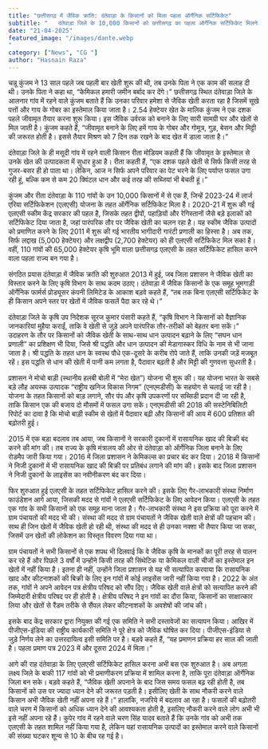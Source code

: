 ```yaml
---
title: "छत्तीसगढ़ में जैविक क्रांति: दंतेवाड़ा के किसानों को मिला पहला ऑर्गेनिक सर्टिफिकेट"
subtitle: "   दंतेवाड़ा जिले के 10,000 किसानों को छत्तीसगढ़ का पहला ऑर्गेनिक सर्टिफिकेट मिलने के बाद अब पूरा जिला जैविक खेती अपनाने के लिए पूरी तरह से तैयार है"
date: "21-04-2025"
featured_image: "/images/dante.webp
"
category: ["News", "CG "]
author: "Hasnain Raza"
---
```


चन्नू कुंजम ने 13 साल पहले जब पहली बार खेती शुरू की थी, तब उनके पिता ने एक काम की सलाह दी थी। उनके पिता ने कहा था, “केमिकल हमारी जमीन बर्बाद कर देंगे।” छत्तीसगढ़ स्थित दंतेवाड़ा जिले के आलनार गांव में रहने वाले कुंजम बताते हैं कि उनका परिवार हमेशा से जैविक खेती करता रहा है जिसमें सूखे पत्तों और गाय के गोबर का इस्तेमाल किया जाता है। 2.54 हेक्टेयर खेत के मालिक कुंजम ने एक दशक पहले जीवामृत तैयार करना शुरू किया। इस जैविक उर्वरक को बनाने के लिए सारी सामग्री घर और खेतों से मिल जाती है। कुंजम कहते हैं, “जीवामृत बनाने के लिए हमें गाय के गोबर और गोमूत्र, गुड़, बेसन और मिट्टी की जरूरत होती है। इससे तैयार मिश्रण को 7 दिन तक रखने के बाद खेत में डाला जाता है।”

दंतेवाड़ा जिले के ही मसूदी गांव में रहने वाली किसान रीता मोडियम कहती हैं कि जीवामृत के इस्तेमाल से उनके खेत की उत्पादकता में सुधार हुआ है। रीता कहती हैं, “एक दशक पहले खेती से सिर्फ किसी तरह से गुजर-बसर ही हो पाता था। लेकिन, आज न सिर्फ अपने परिवार का पेट भरने के लिए पर्याप्त फसल उगा रही हूं, बल्कि कम से कम 20 क्विंटल धान और कई तरह की सब्जियां भी बेचती हूं।”

कुंजम और रीता दंतेवाड़ा के 110 गांवों के उन 10,000 किसानों में से एक हैं, जिन्हें 2023-24 में लार्ज एरिया सर्टिफिकेशन (एलएसी) योजना के तहत ऑर्गेनिक सर्टिफिकेट मिला है। 2020-21 में शुरू की गई एलएसी स्कीम केंद्र सरकार की पहल है, जिसके तहत द्वीपों, पहाड़ियों और रेगिस्तानों जैसे बड़े इलाकों को सर्टिफिकेट दिया जाता है, जहां पारंपरिक तौर पर जैविक खेती का चलन रहा है। यह स्कीम जैविक उत्पादों को प्रमाणित करने के लिए 2011 में शुरू की गई भारतीय भागीदारी गारंटी प्रणाली का हिस्सा है। अब तक, सिर्फ लद्दाख (5,000 हेक्टेयर) और लक्षद्वीप (2,700 हेक्टेयर) को ही एलएसी सर्टिफिकेट मिल सका है। वहीं, 110 गांवों की 65,000 हेक्टेयर कृषि भूमि वाला छत्तीसगढ़ एलएसी के तहत सर्टिफिकेट हासिल करने वाला पहला राज्य बन गया है।

संगठित प्रयास
दंतेवाड़ा में जैविक क्रांति की शुरुआत 2013 में हुई, जब जिला प्रशासन ने जैविक खेती का विस्तार करने के लिए कृषि विभाग के साथ कदम उठाए। दंतेवाड़ा में जैविक किसानों के एक समूह भूमगाड़ी ऑर्गेनिक फार्मर्स प्रोड्यूसर कंपनी लिमिटेड के आकाश बड़वे कहते हैं, “तब तक बिना एलएसी सर्टिफिकेट के ही किसान अपने स्तर पर खेतों में जैविक फसलें पैदा कर रहे थे।”

दंतेवाड़ा जिले के कृषि उप निदेशक सूरज कुमार पंसारी कहते हैं, “कृषि विभाग ने किसानों को वैज्ञानिक जानकारियां मुहैया कराईं, ताकि वे खेती से जुड़े अपने पारंपरिक तौर-तरीकों को बेहतर बना सकें।” उदाहरण के तौर पर किसानों को जैविक खेती के साथ-साथ धान उत्पादन बढ़ाने के लिए “सघन धान प्रणाली” का प्रशिक्षण भी दिया, जिसे श्री पद्धति और धान उत्पादन की मेडागास्कर विधि के नाम से भी जाना जाता है। श्री पद्धति के तहत धान के स्वस्थ पौधे एक-दूसरे के करीब रोपे जाते हैं, ताकि उनकी जड़ें मजबूत रहें। इस पद्धति से धान की खेती में पानी कम लगता है, पैदावार बढ़ती है और मिट्टी की गुणवत्ता सुधरती है।

प्रशासन ने मोचो बाड़ी (स्थानीय हलबी बोली में “मेरा खेत”) योजना भी शुरू की। यह योजना भारत के सबसे बड़े लौह अयस्क उत्पादक “राष्ट्रीय खनिज विकास निगम” (एनएमडीसी) के सहयोग से चलाई जा रही है। योजना के तहत किसानों को बाड़ लगाने, सौर पंप और कृषि उपकरणों पर सब्सिडी प्रदान दी जा रही है, ताकि किसान एक की बजाय दो मौसमों में फसल उगा सकें। एनएमडीसी की 2018 की सस्टेनिबिलिटी रिपोर्ट का दावा है कि मोचो बाड़ी स्कीम से खेतों में पैदावार बढ़ी और किसानों की आय में 600 प्रतिशत की बढ़ोतरी हुई।

2015 में एक बड़ा बदलाव तब आया, जब किसानों ने सरकारी दुकानों में रासायनिक खाद की बिक्री बंद करने की मांग की। तब राज्य के कृषि मंत्रालय की ओर से दंतेवाड़ा को ऑर्गेनिक जिला बनाने के लिए रोडमैप जारी किया गया। 2016 में जिला प्रशासन ने केमिकल्स का प्रचार बंद कर दिया। 2018 में किसानों ने निजी दुकानों में भी रासायनिक खाद की बिक्री पर प्रतिबंध लगाने की मांग की। इसके बाद जिला प्रशासन ने निजी दुकानों के लाइसेंस का नवीनीकरण बंद कर दिया।


फिर शुरुआत हुई एलएसी के तहत सर्टिफिकेट हासिल करने की। इसके लिए गैर-लाभकारी संस्था निर्माण फाउंडेशन आगे आया, जिसकी मदद से गांवों ने एलएसी सर्टिफिकेट के लिए आवेदन किया। एलएसी के तहत एक गांव के सभी किसानों को एक समूह माना जाता है। गैर-लाभकारी संस्था ने इस प्रक्रिया को पूरा करने में ग्राम पंचायतों की मदद भी की। संस्था की मदद से ग्राम पंचायतों ने जैविक खेती वाले क्षेत्रों की पहचान की। साथ ही जिन खेतों में जैविक खेती हो रही थी, संस्था की मदद से ही उनका नक्शा भी तैयार किया जा सका, जिसमें उन खेतों की लोकेशन का विस्तृत विवरण दिया गया था।

ग्राम पंचायतों ने सभी किसानों से एक शपथ भी दिलवाई कि वे जैविक कृषि के मानकों का पूरी तरह से पालन कर रहे हैं और पिछले 3 वर्षों में उन्होंने किसी तरह की सिंथेटिक या केमिकल वाली चीजों का इस्तेमाल इन खेतों में नहीं किया है। इतना ही नहीं, उन्होंने जिला प्रशासन से यह भी सत्यापित करवाया कि रासायनिक खाद और कीटनाशकों की बिक्री के लिए इन गांवों में कोई लाइसेंस जारी नहीं किया गया है। 2022 के अंत तक, गांवों ने अपने आवेदन पत्र क्षेत्रीय परिषद को सौंप दिए। जैविक खेती वाले क्षेत्रों को सत्यापित करने की जिम्मेदारी क्षेत्रीय परिषद पर ही होती है। क्षेत्रीय परिषद ने इन गांवों का दौरा किया, किसानों का साक्षात्कार लिया और खेतों से रैंडम तरीके से सैंपल लेकर कीटनाशकों के अवशेषों की जांच की।

इसके बाद केंद्र सरकार द्वारा नियुक्त की गई एक समिति ने सभी दस्तावेजों का सत्यापन किया। आखिर में पीजीएस-इंडिया की राष्ट्रीय कार्यकारी समिति ने पूरे क्षेत्र को जैविक घोषित कर दिया। पीजीएस-इंडिया से जुड़े निर्णय लेने का उत्तरदायित्व इसी समिति पर है। बड़वे कहते हैं, “यह प्रमाणन प्रक्रिया हर साल की जाती है। पहला प्रमाण पत्र 2023 में और दूसरा 2024 में मिला।”

आगे की राह
दंतेवाड़ा के लिए एलएसी सर्टिफिकेट हासिल करना अभी बस एक शुरुआत है। अब अगला लक्ष्य जिले के बाकी 117 गांवों को भी प्रमाणीकरण प्रक्रिया में शामिल करना है, ताकि पूरा दंतेवाड़ा ऑर्गेनिक जिला बन सके। बड़वे कहते हैं, “जैविक खेती अपनाने के बाद जिस समय फसल बढ़ रही होती है, तब किसानों को उस पर ज्यादा ध्यान देने की जरूरत पड़ती है। इसीलिए खेती के साथ नौकरी करने वाले किसान अभी जैविक खेती नहीं अपना रहे हैं।” हालांकि, नजरिये में बदलाव आ रहा है। फसलों की बढ़ोतरी वाले चरण में किसानों को अधिक ध्यान देने की आवश्यकता होती है, इसलिए नौकरी करने वाले लोग अभी भी इसे नहीं अपना रहे हैं। कुपेर गांव में रहने वाले चरण सिंह यादव बताते हैं कि उनके गांव को अभी तक एलएसी के तहत शामिल नहीं किया गया है, लेकिन यहां रासायनिक उत्पादों का इस्तेमाल करने वाले किसानों की संख्या घटकर शून्य से 10 के बीच रह गई है।
